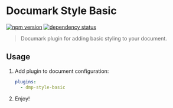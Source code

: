 # Documark Style Basic

[![npm version](https://badge.fury.io/js/dmp-style-basic.svg)](http://badge.fury.io/js/dmp-style-basic)
[![dependency status](https://david-dm.org/documark/dmp-style-basic.svg)](https://david-dm.org/documark/dmp-style-basic)

> Documark plugin for adding basic styling to your document.

## Usage

1. Add plugin to document configuration:

	```yaml
	plugins:
	  - dmp-style-basic
	```

2. Enjoy!
